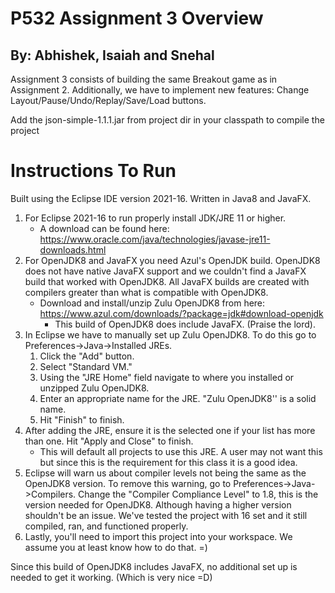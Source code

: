 # P532 Assignment 3 Overview
## By: Abhishek, Isaiah and Snehal

Assignment 3 consists of building the same Breakout game as in Assignment 2. Additionally, we have to implement new features: Change Layout/Pause/Undo/Replay/Save/Load buttons.

Add the json-simple-1.1.1.jar from project dir in your classpath to compile the project

# Instructions To Run
Built using the Eclipse IDE version 2021-16. Written in Java8 and JavaFX.

1. For Eclipse 2021-16 to run properly install JDK/JRE 11 or higher.
    * A download can be found here: https://www.oracle.com/java/technologies/javase-jre11-downloads.html
2. For OpenJDK8 and JavaFX you need Azul's OpenJDK build. OpenJDK8 does not have native JavaFX support and we couldn't find a JavaFX build that worked with OpenJDK8. All JavaFX builds are created with compilers greater than what is compatible with OpenJDK8.
    * Download and install/unzip Zulu OpenJDK8 from here: https://www.azul.com/downloads/?package=jdk#download-openjdk
      * This build of OpenJDK8 does include JavaFX. (Praise the lord). 
3. In Eclipse we have to manually set up Zulu OpenJDK8. To do this go to Preferences->Java->Installed JREs. 
    1. Click the "Add" button. 
    2. Select "Standard VM." 
    3. Using the "JRE Home" field navigate to where you installed or unzipped Zulu OpenJDK8. 
    4. Enter an appropriate name for the JRE. "Zulu OpenJDK8'' is a solid name.
    5. Hit "Finish" to finish.
4. After adding the JRE, ensure it is the selected one if your list has more than one. Hit "Apply and Close" to finish.
   * This will default all projects to use this JRE. A user may not want this but since this is the requirement for this class it is a good idea.
5. Eclipse will warn us about compiler levels not being the same as the OpenJDK8 version. To remove this warning, go to Preferences->Java->Compilers. Change the "Compiler Compliance Level" to 1.8, this is the version needed for OpenJDK8. Although having a higher version shouldn't be an issue. We've tested the project with 16 set and it still compiled, ran, and functioned properly.
7. Lastly, you'll need to import this project into your workspace. We assume you at least know how to do that. =)

Since this build of OpenJDK8 includes JavaFX, no additional set up is needed to get it working. (Which is very nice =D)


